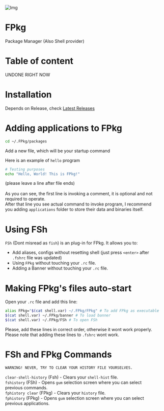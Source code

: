 ![Img](https://raw.githubusercontent.com/fluid-developer/fluid-developer.github.io/main/logos/FPkg-logo.png)

# FPkg
Package Manager (Also Shell provider)

# Table of content
UNDONE RIGHT NOW

# Installation
Depends on Release, check [Latest Releases](https://github.com/fluid-developer/FPkg/releases/latest)

# Adding applications to FPkg
```bash
cd ~/.FPkg/packages
```
Add a new file, which will be your startup command

Here is an example of `hello` program
```bash
# Testing purposes
echo "Hello, World! This is FPkg!"

```
(please leave a line after file ends)<br>
<br>
As you can see, the first line is invoking a comment, it is optional and not required to operate.<br>
After that line you see actual command to invoke program, I recommend you adding `applications` folder to store their data and binaries itself.<br>

# Using FSh
`FSh` (Dont misread as `fish`) is an plug-in for FPkg. It allows you to:
- Add aliases, configs without resetting shell (just press `<enter>` after `.fshrc` file was updated)
- Using `FPkg` without touching your `.rc` file.
- Adding a Banner without touching your `.rc` file.

# Making FPkg's files auto-start
Open your `.rc` file and add this line:
```bash
alias FPkg="$(cat shell.var) ~/.FPkg/FPkg" # To add FPkg as executable
$(cat shell.var) ~/.FPkg/banner # To load banner
$(cat shell.var) ~/.FPkg/FSh # To open FSh
```
Please, add these lines in correct order, otherwise it wont work properly.<br>
Please note that adding these lines to `.fshrc` wont work.

# FSh and FPkg Commands
```md
WARNING! NEVER, TRY TO CLEAR YOUR HISTORY FILE YOURSELVES.
```
`clear-shell-history` (Fsh) - Clears your `shell-hist` file.<br>
`fshistory` (FSh) - Opens `gum` selection screen where you can select previous commands.<br>
`fphistory clear` (FPkg) - Clears your `history` file.<br>
`fphistory` (FPkg) - Opens `gum` selection screen where you can select previous applications.<br>
